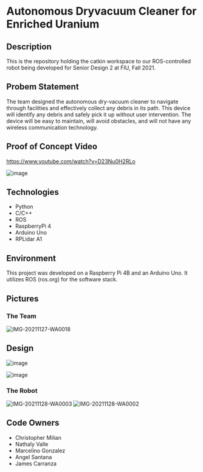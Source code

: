 # Autonomous Dryvacuum Cleaner for Enriched Uranium

## Description
This is the repository holding the catkin workspace to our ROS-controlled robot being developed for Senior Design 2 at FIU, Fall 2021. 

## Probem Statement
The team designed the autonomous dry-vacuum cleaner to navigate through facilities and effectively collect any debris in its path. This device will identify
any debris and safely pick it up without user intervention. The device will be easy to maintain, will avoid  obstacles, and will not have any wireless 
communication technology.

## Proof of Concept Video
https://www.youtube.com/watch?v=D23Nu0H2RLo

![image](https://user-images.githubusercontent.com/43291127/196796945-cb2aef3d-1adc-48a1-a45d-b06642b25361.png)

## Technologies
- Python
- C/C++
- ROS
- RaspberryPi 4
- Arduino Uno
- RPLidar A1

## Environment
This project was developed on a Raspberry Pi 4B and an Arduino Uno. It utilizes ROS (ros.org) for the software stack.  

## Pictures
### The Team
![IMG-20211127-WA0018](https://user-images.githubusercontent.com/43291127/195437102-b3951afb-d370-46f7-8d87-4858bb9db32e.jpg)

## Design
![image](https://user-images.githubusercontent.com/43291127/196797128-f6209fe4-2702-4d6d-a558-6bc35925dc8c.png)

![image](https://user-images.githubusercontent.com/43291127/196797147-2eaa989e-d074-4817-aa4a-4047cd239a0a.png)

### The Robot
![IMG-20211128-WA0003](https://user-images.githubusercontent.com/43291127/195437345-71d1c015-ceab-45c4-ab68-569dfd0f98e3.jpg)
![IMG-20211128-WA0002](https://user-images.githubusercontent.com/43291127/195437529-398759e1-523a-4d96-99d6-c09c4e718887.jpg)

## Code Owners
- Christopher Milian
- Nathaly Valle
- Marcelino Gonzalez
- Angel Santana
- James Carranza 
